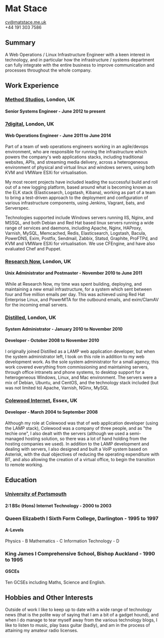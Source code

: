 # Mat Stace

cv@matstace.me.uk  
+44 191 303 7586  

## Summary

A Web Operations / Linux Infrastructure Engineer with a keen interest in technology, and in particular how the infrastructure / systems department can fully integrate with the entire business to improve communication and processes throughout the whole company.

## Work Experience

### [Method Studios][], London, UK

#### Senior Systems Engineer - June 2012 to present

### [7digital][], London, UK

#### Web Operations Engineer - June 2011 to June 2014

Part of a team of web operations engineers working in an agile/devops environment, who are responsible for running the infrastructure which powers the company's web applications stacks, including traditional websites, APIs, and streaming media delivery, across a heterogeneous environment of physical and virtual linux and windows servers, using both KVM and VMWare ESXi for virtualisation.

My most recent projects have included leading the successful build and roll out of a new logging platform, based around what is becoming known as the ELK stack (Elasticsearch, Logstash, Kibana), working as part of a team to bring a test-driven approach to the deployment and configuration of various infrastructure components, using Jenkins, Vagrant, bats, and Serverspec.

Technologies supported include Windows servers running IIS, Nginx, and MSSQL, and both Debian and Red Hat based linux servers running a wide range of services and daemons, including Apache, Nginx, HAProxy, Varnish, MySQL, Memcached, Redis, Elasticsearch, Logstash, Bacula, PowerDNS, Exim, Postfix, Sendmail, Zabbix, Statsd, Graphite, ProFTPd, and KVM and VMWare ESXi for virtualisation. We use CFEngine, and have also evaluated Chef and Puppet.


### [Research Now][], London, UK

#### Unix Administrator and Postmaster - November 2010 to June 2011

While at Research Now, my time was spent building, deploying, and maintaining a new email infrastructure, for a system which sent between four and five million emails per day. This was achieved using Red Hat Enterprise Linux, and PowerMTA for the outbound emails, and exim/ClamAV for the incoming email servers.


### [Distilled][], London, UK

#### System Administrator - January 2010 to November 2010

#### Developer - October 2008 to November 2010

I originally joined Distilled as a LAMP web application developer, but when the system administrator left, I took on this role in addition to my web development work. As the sole system administrator for a small agency, this work covered everything from commissioning and maintaining servers, through office intranets and phone systems, to desktop support for a heterogeneous Windows, Linux, and Mac environment. The servers were a mix of Debian, Ubuntu, and CentOS, and the technology stack included (but was not limited to) Apache, Varnish, NGinx, MySQL


### [Colewood Internet][], Essex, UK

#### Developer - March 2004 to September 2008

Although my role at Colewood was that of web application developer (using the LAMP stack), Colewood was a company of three people, and as "the techie one", I also dealt with the servers (although we used a semi-managed hosting solution, so there was a lot of hand holding from the hosting companies we used). In addition to the LAMP development and dealing with servers, I also designed and built a VoIP system based on Asterisk, with the dual objectives of reducing the operating expenditure with BT, and also allowing the creation of a virtual office, to begin the transition to remote working.


## Education

### [University of Portsmouth][]

#### 2:1 BSc (Hons) Internet Technology - 2000 to 2003


### Queen Elizabeth I Sixth Form College, Darlington - 1995 to 1997

#### A-Levels
Physics - B
Mathematics - C
Information Technology - D

### King James I Comprehensive School, Bishop Auckland - 1990 to 1995

#### GSCEs

Ten GCSEs including Maths, Science and English.


## Hobbies and Other Interests

Outside of work I like to keep up to date with a wide range of technology news (that is the polite way of saying that I am a bit of a gadget hound), and when I do manage to tear myself away from the various technology blogs, I like to listen to music, play bass guitar (badly), and am in the process of attaining my amateur radio licenses.



  [Method Studios]: http://www.methodstudios.com/
  [7digital]: http://about.7digital.com/
  [Research Now]: http://www.researchnow.com/
  [Distilled]: http://www.distilled.net/
  [Colewood Internet]: http://www.colewood.net/
  [University of Portsmouth]: http://www.port.ac.uk/
